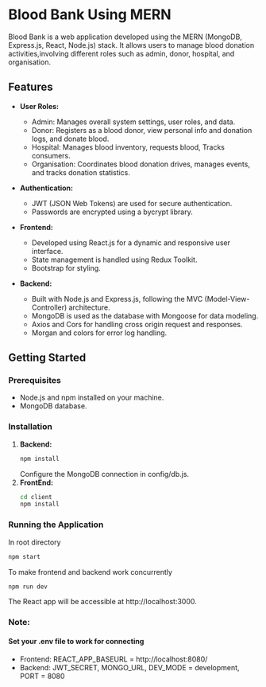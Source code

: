 # Blood Bank Using MERN

Blood Bank is a web application developed using the MERN (MongoDB, Express.js, React, Node.js) stack. It allows users to manage blood donation activities,involving different roles such as admin, donor, hospital, and organisation.

## Features

- **User Roles:**
  - Admin: Manages overall system settings, user roles, and data.
  - Donor: Registers as a blood donor, view personal info and donation logs, and donate blood.
  - Hospital: Manages blood inventory, requests blood, Tracks consumers.
  - Organisation: Coordinates blood donation drives, manages events, and tracks donation statistics.

- **Authentication:**
  - JWT (JSON Web Tokens) are used for secure authentication.
  - Passwords are encrypted using a bycrypt library.

- **Frontend:**
  - Developed using React.js for a dynamic and responsive user interface.
  - State management is handled using Redux Toolkit.
  - Bootstrap for styling.

- **Backend:**
  - Built with Node.js and Express.js, following the MVC (Model-View-Controller) architecture.
  - MongoDB is used as the database with Mongoose for data modeling.
  - Axios and Cors for handling cross origin request and responses.
  - Morgan and colors for error log handling.

## Getting Started

### Prerequisites

- Node.js and npm installed on your machine.
- MongoDB database.

### Installation

1. **Backend:**
   ```bash
   npm install
   ```
   Configure the MongoDB connection in config/db.js.
2. **FrontEnd:**
   ```bash
   cd client
   npm install
   ```
### Running the Application
In root directory
```bash
npm start
```
To make frontend and backend work concurrently 
```bash
npm run dev 
```
The React app will be accessible at http://localhost:3000.

### Note:
#### Set your .env file to work for connecting
- Frontend:
  REACT_APP_BASEURL = http://localhost:8080/
- Backend:
  JWT_SECRET, MONGO_URL, DEV_MODE = development, PORT = 8080
